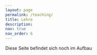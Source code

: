 ```yaml
---
layout: page
permalink: /teaching/
title: Lehre
description:
nav: true
nav_order: 6
---
```

<!--
For now, this page is assumed to be a static description of your courses. You can convert it to a collection similar to `_projects/` so that you can have a dedicated page for each course.

Organize your courses by years, topics, or universities, however you like!
-->
Diese Seite befindet sich noch im Aufbau
